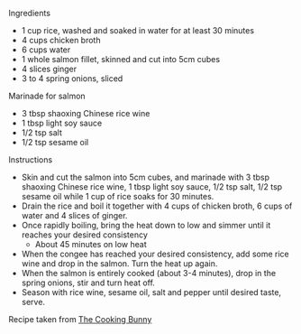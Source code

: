 Ingredients
- 1 cup rice, washed and soaked in water for at least 30 minutes
- 4 cups chicken broth
- 6 cups water
- 1 whole salmon fillet, skinned and cut into 5cm cubes 
- 4 slices ginger 
- 3 to 4 spring onions, sliced

Marinade for salmon
- 3 tbsp shaoxing Chinese rice wine
- 1 tbsp light soy sauce
- 1/2 tsp salt
- 1/2 tsp sesame oil 

Instructions 
- Skin and cut the salmon into 5cm cubes, and marinade with 3 tbsp shaoxing Chinese rice wine, 1 tbsp light soy sauce, 1/2 tsp salt, 1/2 tsp sesame oil while 1 cup of rice soaks for 30 minutes. 
- Drain the rice and boil it together with 4 cups of chicken broth, 6 cups of water and 4 slices of ginger. 
- Once rapidly boiling, bring the heat down to low and simmer until it reaches your desired consistency 
  - About 45 minutes on low heat
- When the congee has reached your desired consistency, add some rice wine and drop in the salmon. Turn the heat up again. 
- When the salmon is entirely cooked (about 3-4 minutes), drop in the spring onions, stir and turn heat off. 
- Season with rice wine, sesame oil, salt and pepper until desired taste, serve. 

Recipe taken from [The Cooking Bunny](https://thecookingbunny.blogspot.com/2012/03/salmon-rice-porridge-salmon-congee.html)
